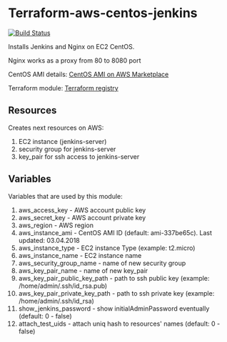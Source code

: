 Terraform-aws-centos-jenkins
======

[![Build Status](https://travis-ci.org/sorenrix/terraform-aws-centos-jenkins.svg?branch=master)](https://travis-ci.org/sorenrix/terraform-aws-centos-jenkins)

Installs Jenkins and Nginx on EC2 CentOS.

Nginx works as a proxy from 80 to 8080 port

CentOS AMI details: [CentOS AMI on AWS Marketplace](https://aws.amazon.com/marketplace/pp/B00O7WM7QW?ref=cns_1clkPro)

Terraform module: [Terraform registry](https://registry.terraform.io/modules/sorenrix/centos-jenkins/aws)

Resources
------
Creates next resources on AWS:
1. EC2 instance (jenkins-server)
2. security group for jenkins-server
3. key_pair for ssh access to jenkins-server

Variables
------
Variables that are used by this module:
1. aws_access_key - AWS account public key
2. aws_secret_key - AWS account private key
3. aws_region - AWS region
4. aws_instance_ami - CentOS AMI ID (default: ami-337be65c). Last updated: 03.04.2018
5. aws_instance_type - EC2 instance Type (example: t2.micro)
6. aws_instance_name - EC2 instance name
7. aws_security_group_name - name of new security group
8. aws_key_pair_name - name of new key_pair
9. aws_key_pair_public_key_path - path to ssh public key (example: /home/admin/.ssh/id_rsa.pub)
10. aws_key_pair_private_key_path - path to ssh private key (example: /home/admin/.ssh/id_rsa)
11. show_jenkins_password - show initialAdminPassword eventually (default: 0 - false) 
12. attach_test_uids - attach uniq hash to resources' names (default: 0 - false) 
